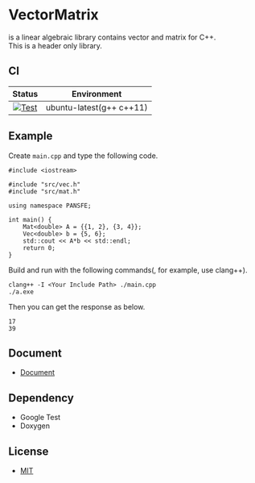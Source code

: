 # VectorMatrix

is a linear algebraic library contains vector and matrix for C++.  
This is a header only library.

## CI

|                                                                               Status                                                                                |       Environment        |
| :-----------------------------------------------------------------------------------------------------------------------------------------------------------------: | :----------------------: |
| [![Test](https://github.com/PANFACTORY/vectormatrix/actions/workflows/cmake.yml/badge.svg)](https://github.com/PANFACTORY/vectormatrix/actions/workflows/cmake.yml) | ubuntu-latest(g++ c++11) |

## Example

Create `main.cpp` and type the following code.

```
#include <iostream>

#include "src/vec.h"
#include "src/mat.h"

using namespace PANSFE;

int main() {
    Mat<double> A = {{1, 2}, {3, 4}};
    Vec<double> b = {5, 6};
    std::cout << A*b << std::endl;
    return 0;
}
```

Build and run with the following commands(, for example, use clang++).  

```
clang++ -I <Your Include Path> ./main.cpp
./a.exe
```

Then you can get the response as below.  

```
17
39
```

## Document
- [Document](https://panfactory.github.io/vectormatrix/)

## Dependency
- Google Test
- Doxygen

## License
- [MIT](https://github.com/PANFACTORY/vectormatrix/blob/main/LICENSE)
